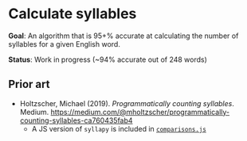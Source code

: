 # Calculate syllables

**Goal**: An algorithm that is 95+% accurate at calculating the number of syllables for a given English word.

**Status**: Work in progress (~94% accurate out of 248 words)

## Prior art

- Holtzscher, Michael (2019). _Programmatically counting syllables_. Medium. https://medium.com/@mholtzscher/programmatically-counting-syllables-ca760435fab4
  - A JS version of `syllapy` is included in [`comparisons.js`](./comparisons.js)
